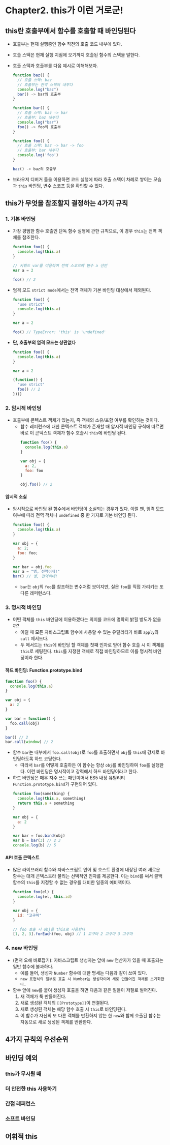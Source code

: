 # Chapter2. this가 이런 거로군!

## this란 호출부에서 함수를 호출할 때 바인딩된다
- 호출부는 현재 실행중인 함수 직전의 호출 코드 내부에 있다.
- 호출 스택은 현재 실행 지점에 오기까지 호출된 함수의 스택을 말한다.
- 호출 스택과 호출부를 다음 예시로 이해해보자.
  ```js
  function baz() {
    // 호출 스택: baz
    // 호출부는 전역 스택의 내부다
    console.log("baz")
    bar() -> bar의 호출부
  }

  function bar() {
    // 호출 스택: baz -> bar
    // 호출부: baz 내부다
    console.log("bar")
    foo() -> foo의 호출부
  }

  function foo() {
    // 호출 스택: baz -> bar -> foo
    // 호출부: bar 내부다
    console.log('foo')
  }

  baz() -> baz의 호출부
  ```

- 브라우저 디버거 툴을 이용하면 코드 실행에 따라 호출 스택이 차례로 쌓이는 모습과 `this` 바인딩, 변수 스코프 등을 확인할 수 있다.
 
## this가 무엇을 참조할지 결정하는 4가지 규칙 
### 1. 기본 바인딩
- 가장 평범한 함수 호출인 단독 함수 실행에 관한 규칙으로, 이 경우 `this`는 전역 객체를 참조한다.
  ```js
  function foo() {
    console.log(this.a)
  }

  // 키워드 var를 이용하여 전역 스코프에 변수 a 선언
  var a = 2 

  foo() // 2
  ```
- 엄격 모드 `strict mode`에서는 전역 객체가 기본 바인딩 대상에서 제외된다.
  ```js
  function foo() {
    "use strict"
    console.log(this.a)
  }
  
  var a = 2 
  
  foo() // TypeError: 'this' is 'undefined' 
  ```
- **단, 호출부의 엄격 모드는 상관없다**
  ```js
  function foo() {
    console.log(this.a)
  }
  
  var a = 2 
  
  (function() {
    "use strict"
    foo() // 2
  })()
  ```
### 2. 암시적 바인딩
- 호출부에 콘텍스트 객체가 있는지, 즉 객체의 소유/포함 여부를 확인하는 것이다.
  - 함수 레퍼런스에 대한 콘텍스트 객체가 존재할 때 암시적 바인딩 규칙에 따르면 바로 이 콘텍스트 객체가 함수 호출시 `this`에 바인딩 된다.  
    ```js
    function foo() {
      console.log(this.a)
    }
  
    var obj = {
      a: 2,
      foo: foo
    }
  
    obj.foo() // 2
    ```
#### 암시적 소실
- 암시적으로 바인딩 된 함수에서 바인딩이 소실되는 경우가 있다. 이럴 땐, 엄격 모드 여부에 따라 전역 객체나 `undefined` 중 한 가지로 기본 바인딩 된다.
  ```js
  function foo() {
    console.log(this.a)
  }
  
  var obj = {
    a: 2;
    foo: foo;
  }

  var bar = obj.foo
  var a = "엥, 전역이네!"
  bar() // 엥, 전역이네!
  ```
  - `bar`는 `obj`의 `foo`를 참조하는 변수처럼 보이지만, 실은 `foo`를 직접 가리키는 또 다른 레퍼런스다.
### 3. 명시적 바인딩
- 어떤 객체를 `this` 바인딩에 이용하겠다는 의지를 코드에 명확히 밝힐 방도가 없을까?
  - 이럴 때 모든 자바스크립트 함수에 사용할 수 있는 유틸리티가 바로 `apply`와 `call` 메서드다.
  - 두 메서드는 `this`에 바인딩 할 객체를 첫째 인자로 받아 함수 호출 시 이 객체를 `this`로 세팅한다. `this`를 지정한 객체로 직접 바인딩하므로 이를 명시적 바인딩이라 한다.
 
#### 하드 바인딩: Function.prototype.bind
```js
function foo() {
  console.log(this.a)
}

var obj = {
  a: 2
}

var bar = function() {
  foo.call(obj)
}

bar() // 2
bar.call(window) // 2
```
- 함수 `bar`는 내부에서 `foo.call(obj)`로 `foo`를 호출하면서 `obj`를 `this`에 강제로 바인딩하도록 하드 코딩한다.
  - 따라서 `bar`를 어떻게 호출하든 이 함수는 항상 `obj`를 바인딩하여 `foo`를 실행한다. 이런 바인딩은 명시적이고 강력해서 하드 바인딩이라고 한다.
- 하드 바인딩은 매우 자주 쓰는 패턴이어서 ES5 내장 유틸리티 `Function.prototype.bind`가 구현되어 있다.
  ```js
  function foo(something) {
    console.log(this.a, something)
    return this.a + something
  }

  var obj = {
    a: 2
  }

  var bar = foo.bind(obj)
  var b = bar(3) // 2 3
  console.log(b) // 5
  ``` 
#### API 호출 콘텍스트
- 많은 라이브러리 함수와 자바스크립트 언어 및 호스트 환경에 내장된 여러 새로운 함수는 대개 콘텍스트라 불리는 선택적인 인자를 제공한다. 이는 `bind`를 써서 콜백 함수의 `this`를 지정할 수 없는 경우를 대비한 일종의 예비책이다.
  ```js
  function foo(el) {
    console.log(el, this.id)
  }

  var obj = {
    id: "고구마"
  }

  // foo 호출 시 obj를 this로 사용한다
  [1, 2, 3].forEach(foo, obj) // 1 고구마 2 고구마 3 고구마
  ```  
### 4. new 바인딩
- (먼저 오해 바로잡기): 자바스크립트 생성자는 앞에 `new` 연산자가 있을 때 호출되는 일반 함수에 불과하다.
  - 예를 들어, 생성자 `Number` 함수에 대한 명세는 다음과 같이 쓰여 있다.
  - `new 표현식의 일부로 호출 시 Number는 생성자이며 새로 만들어진 객체를 초기화한다.`
- 함수 앞에 `new`를 붙여 생성자 호출을 하면 다음과 같은 일들이 저절로 벌어진다.
  1. 새 객체가 툭 만들어진다.
  2. 새로 생성된 객체의 `[[Prototype]]`이 연결된다.
  3. 새로 생성된 객체는 해당 함수 호출 시 `this`로 바인딩된다.
  4. 이 함수가 자신의 또 다른 객체를 반환하지 않는 한 `new`와 함께 호출된 함수는 자동으로 새로 생성된 객체를 반환한다.     

## 4가지 규칙의 우선순위

## 바인딩 예외
### this가 무시될 때
### 더 안전한 this 사용하기
### 간접 레퍼런스
### 소프트 바인딩

## 어휘적 this
